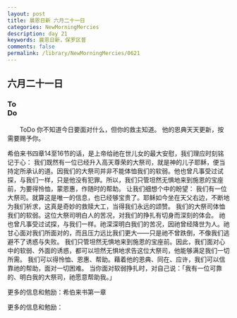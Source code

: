 ```yaml
---
layout: post
title: 晨恩日新 六月二十一日
categories: NewMorningMercies
description: day 21
keywords: 晨恩日新，保罗区普
comments: false
permalink: /library/NewMorningMercies/0621
---
```


## 六月二十一日

### To <br> Do

&emsp;&emsp;ToDo
你不知道今日要面对什么，但你的救主知道。
他的恩典天天更新，按需要赐予你。
 
希伯来书四章14至16节的话，是上帝给祂在世儿女的最大安慰，我们理应时刻铭记于心：
我们既然有一位已经升入高天尊荣的大祭司，就是神的儿子耶稣，便当持定所承认的道。因我们的大祭司并非不能体恤我们的软弱。他也曾凡事受过试探，与我们一样，只是他没有犯罪。所以，我们只管坦然无惧地来到施恩的宝座前，为要得怜恤，蒙恩惠，作随时的帮助。
让我们细想个中的盼望：
我们有一位大祭司。就算这是唯一的信息，也已经够宝贵了。耶稣如今坐在天父右边，不断地为我们祈求，这真是奇妙的救赎大工，当得我们永远的颂赞。
我们的大祭司体恤我们的软弱。这位大祭司明白人的苦况，对我们的挣扎有切身而深刻的体会。
祂也曾凡事受过试探，与我们一样。祂深深明白我们的苦况，因祂曾经降世为人。祂甘心面对我们所面对的，而且压力远比我们更大——只是祂不曾跌倒，不像我们逃避不了诱惑与失败。
我们只管坦然无惧地来到施恩的宝座前。因此，我们面对心中的软弱、外面的诱惑，都可以坦然无惧地求告这位大祭司，他能够满足我们一切所需。
我们可以得怜恤、恩惠、帮助。藉着他的恩典、同在、应许，我们可以信靠祂的帮助，面对一切困难。
当你面对软弱挣扎时，对自己说：「我有一位可靠的、明白我的大祭司，祂愿意帮助我。」
 
更多的信息和勉励：希伯来书第一章

更多的信息和勉励：[]()
